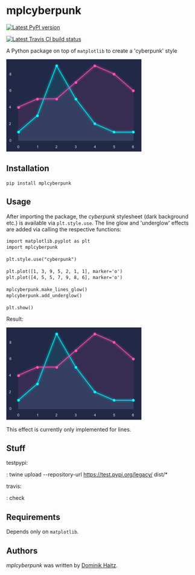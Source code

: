 # mplcyberpunk


[![Latest PyPI version](https://img.shields.io/pypi/v/mplcyberpunk.svg)](https://pypi.python.org/pypi/mplcyberpunk)

[![Latest Travis CI build status](https://travis-ci.org/dhaitz/mplcyberpunk.png)](https://travis-ci.org/dhaitz/mplcyberpunk)

A Python package on top of `matplotlib` to create a 'cyberpunk' style

![](img/demo.png)

## Installation

    pip install mplcyberpunk
    
## Usage

After importing the package, the _cyberpunk_ stylesheet (dark background etc.) is available via `plt.style.use`.
The line glow and 'underglow' effects are added via calling the respective functions: 

    import matplotlib.pyplot as plt
    import mplcyberpunk
    
    plt.style.use("cyberpunk")
    
    plt.plot([1, 3, 9, 5, 2, 1, 1], marker='o')
    plt.plot([4, 5, 5, 7, 9, 8, 6], marker='o')
    
    mplcyberpunk.make_lines_glow()
    mplcyberpunk.add_underglow()
    
    plt.show()
    
Result: 

![](img/demo.png)
    

This effect is currently only implemented for lines.


## Stuff
testpypi:

:   twine upload --repository-url <https://test.pypi.org/legacy/>
    dist/\*

travis:

:   check



## Requirements
Depends only on `matplotlib`.


## Authors

*mplcyberpunk* was written by [Dominik Haitz](https://dhaitz.github.io).
